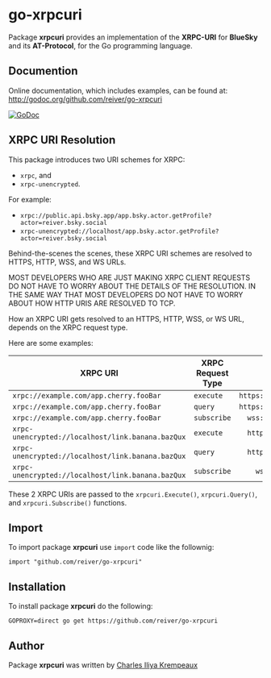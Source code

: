 # go-xrpcuri

Package **xrpcuri** provides an implementation of the **XRPC-URI** for **BlueSky** and its **AT-Protocol**, for the Go programming language.

## Documention

Online documentation, which includes examples, can be found at: http://godoc.org/github.com/reiver/go-xrpcuri

[![GoDoc](https://godoc.org/github.com/reiver/go-xrpcuri?status.svg)](https://godoc.org/github.com/reiver/go-xrpcuri)

## XRPC URI Resolution

This package introduces two URI schemes for XRPC:

* `xrpc`, and
* `xrpc-unencrypted`.

For example:

* `xrpc://public.api.bsky.app/app.bsky.actor.getProfile?actor=reiver.bsky.social`
* `xrpc-unencrypted://localhost/app.bsky.actor.getProfile?actor=reiver.bsky.social`

Behind-the-scenes the scenes, these XRPC URI schemes are resolved to HTTPS, HTTP, WSS, and WS URLs.

MOST DEVELOPERS WHO ARE JUST MAKING XRPC CLIENT REQUESTS DO NOT HAVE TO WORRY ABOUT THE DETAILS OF THE RESOLUTION.
IN THE SAME WAY THAT MOST DEVELOPERS DO NOT HAVE TO WORRY ABOUT HOW HTTP URIS ARE RESOLVED TO TCP.

How an XRPC URI gets resolved to an HTTPS, HTTP, WSS, or WS URL, depends on the XRPC request type.

Here are some examples:

| XRPC URI                                          | XRPC Request Type | Resolved URL                                 |
|---------------------------------------------------|-------------------|---------------------------------------------:|
| `xrpc://example.com/app.cherry.fooBar`            | `execute`         | `https://example.com/xrpc/app.cherry.fooBar` |
| `xrpc://example.com/app.cherry.fooBar`            | `query`           | `https://example.com/xrpc/app.cherry.fooBar` |
| `xrpc://example.com/app.cherry.fooBar`            | `subscribe`       |   `wss://example.com/xrpc/app.cherry.fooBar` |
| `xrpc-unencrypted://localhost/link.banana.bazQux` | `execute`         |   `http://localhost/xrpc/link.banana.bazQux` |
| `xrpc-unencrypted://localhost/link.banana.bazQux` | `query`           |   `http://localhost/xrpc/link.banana.bazQux` |
| `xrpc-unencrypted://localhost/link.banana.bazQux` | `subscribe`       |     `ws://localhost/xrpc/link.banana.bazQux` |

These 2 XRPC URIs are passed to the `xrpcuri.Execute()`, `xrpcuri.Query()`, and `xrpcuri.Subscribe()` functions.

## Import

To import package **xrpcuri** use `import` code like the follownig:
```
import "github.com/reiver/go-xrpcuri"
```

## Installation

To install package **xrpcuri** do the following:
```
GOPROXY=direct go get https://github.com/reiver/go-xrpcuri
```

## Author

Package **xrpcuri** was written by [Charles Iliya Krempeaux](http://reiver.link)

